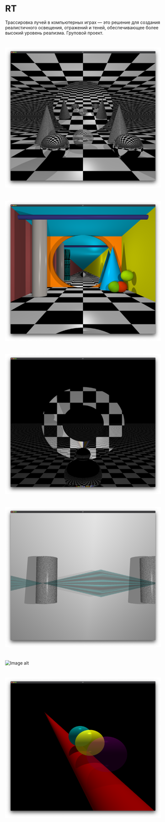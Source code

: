 # RT
Трассировка лучей в компьютерных играх — это решение для создания реалистичного освещения, отражений и теней, обеспечивающее более высокий уровень реализма. Груповой проект.
#
![Image alt](https://github.com/wandererOdmolyboh/Image/raw/master/RT_1.png)
# 
![Image alt](https://github.com/wandererOdmolyboh/Image/raw/master/RT_2.png)
# 
![Image alt](https://github.com/wandererOdmolyboh/Image/raw/master/RT_3.png)
# 
![Image alt](https://github.com/wandererOdmolyboh/Image/raw/master/RT_4.png)
# 
![Image alt](https://github.com/wandererOdmolyboh/Image/raw/master/RT_5.png)
# 
![Image alt](https://github.com/wandererOdmolyboh/Image/raw/master/RT_6.png)
#

